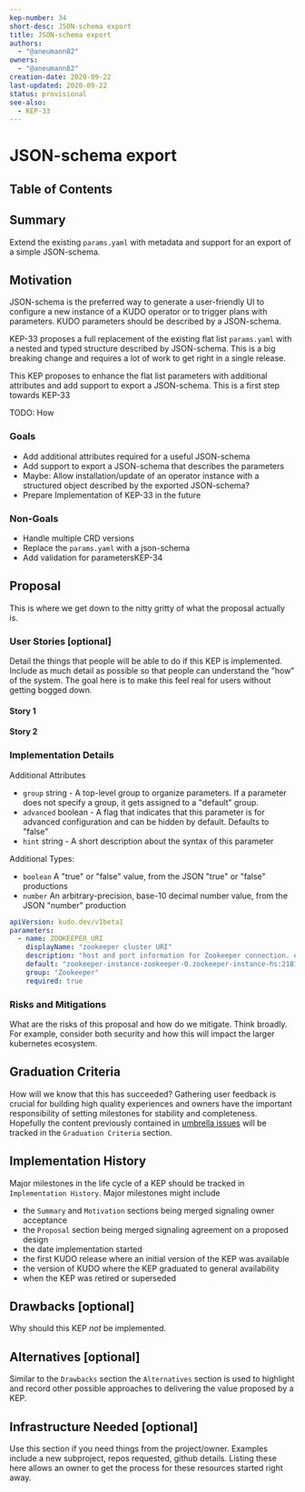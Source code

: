 ```yaml
---
kep-number: 34
short-desc: JSON-schema export
title: JSON-schema export
authors:
  - "@aneumann82"
owners:
  - "@aneumann82"
creation-date: 2020-09-22
last-updated: 2020-09-22
status: provisional
see-also:
  - KEP-33
---
```


# JSON-schema export

## Table of Contents

<!--ts-->
<!--te-->

## Summary

Extend the existing `params.yaml` with metadata and support for an export of a simple JSON-schema.

## Motivation

JSON-schema is the preferred way to generate a user-friendly UI to configure a new instance of a KUDO operator or to trigger plans with parameters.  KUDO parameters should be described by a JSON-schema.

KEP-33 proposes a full replacement of the existing flat list `params.yaml` with a nested and typed structure described by JSON-schema. This is a big breaking change and requires a lot of work to get right in a single release.

This KEP proposes to enhance the flat list parameters with additional attributes and add support to export a JSON-schema. This is a first step towards KEP-33

TODO: How 

### Goals

- Add additional attributes required for a useful JSON-schema
- Add support to export a JSON-schema that describes the parameters
- Maybe: Allow installation/update of an operator instance with a structured object described by the exported JSON-schema? 
- Prepare Implementation of KEP-33 in the future 

### Non-Goals

- Handle multiple CRD versions
- Replace the `params.yaml` with a json-schema
- Add validation for parametersKEP-34

## Proposal

This is where we get down to the nitty gritty of what the proposal actually is.

### User Stories [optional]

Detail the things that people will be able to do if this KEP is implemented.
Include as much detail as possible so that people can understand the "how" of the system.
The goal here is to make this feel real for users without getting bogged down.

#### Story 1

#### Story 2

### Implementation Details

Additional Attributes 
- `group` string - A top-level group to organize parameters. If a parameter does not specify a group, it gets assigned to a "default" group.
- `advanced` boolean - A flag that indicates that this parameter is for advanced configuration and can be hidden by default. Defaults to "false"
- `hint` string - A short description about the syntax of this parameter

Additional Types:
- `boolean` A "true" or "false" value, from the JSON "true" or "false" productions
- `number` An arbitrary-precision, base-10 decimal number value, from the JSON "number" production

```yaml
apiVersion: kudo.dev/v1beta1
parameters:
  - name: ZOOKEEPER_URI
    displayName: "zookeeper cluster URI"
    description: "host and port information for Zookeeper connection. e.g. zk:2181,zk2:2181,zk3:2181"
    default: "zookeeper-instance-zookeeper-0.zookeeper-instance-hs:2181"
    group: "Zookeeper"
    required: true
```

### Risks and Mitigations

What are the risks of this proposal and how do we mitigate.
Think broadly.
For example, consider both security and how this will impact the larger kubernetes ecosystem.

## Graduation Criteria

How will we know that this has succeeded?
Gathering user feedback is crucial for building high quality experiences and owners have the important responsibility of setting milestones for stability and completeness.
Hopefully the content previously contained in [umbrella issues][] will be tracked in the `Graduation Criteria` section.

[umbrella issues]: https://github.com/kubernetes/kubernetes/issues/42752

## Implementation History

Major milestones in the life cycle of a KEP should be tracked in `Implementation History`.
Major milestones might include

- the `Summary` and `Motivation` sections being merged signaling owner acceptance
- the `Proposal` section being merged signaling agreement on a proposed design
- the date implementation started
- the first KUDO release where an initial version of the KEP was available
- the version of KUDO where the KEP graduated to general availability
- when the KEP was retired or superseded

## Drawbacks [optional]

Why should this KEP _not_ be implemented.

## Alternatives [optional]

Similar to the `Drawbacks` section the `Alternatives` section is used to highlight and record other possible approaches to delivering the value proposed by a KEP.

## Infrastructure Needed [optional]

Use this section if you need things from the project/owner.
Examples include a new subproject, repos requested, github details.
Listing these here allows an owner to get the process for these resources started right away.
